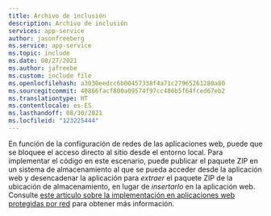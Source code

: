 ```yaml
---
title: Archivo de inclusión
description: Archivo de inclusión
services: app-service
author: jasonfreeberg
ms.service: app-service
ms.topic: include
ms.date: 08/27/2021
ms.author: jafreebe
ms.custom: include file
ms.openlocfilehash: a3030eedcc6b00457338f4a71c27965261280a80
ms.sourcegitcommit: 40866facf800a09574f97cc486b5f64fced67eb2
ms.translationtype: HT
ms.contentlocale: es-ES
ms.lasthandoff: 08/30/2021
ms.locfileid: "123225444"
---
```

En función de la configuración de redes de las aplicaciones web, puede que se bloquee el acceso directo al sitio desde el entorno local. Para implementar el código en este escenario, puede publicar el paquete ZIP en un sistema de almacenamiento al que se pueda acceder desde la aplicación web y desencadenar la aplicación para *extraer* el paquete ZIP de la ubicación de almacenamiento, en lugar de *insertarlo* en la aplicación web. Consulte [este artículo sobre la implementación en aplicaciones web protegidas por red](https://azure.github.io/AppService/2021/03/01/deploying-to-network-secured-sites-2.html) para obtener más información. 
